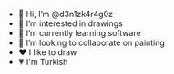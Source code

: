 - 👋 Hi, I’m @d3n1zk4r4g0z
- 👀 I’m interested in drawings 
- 🌱 I’m currently learning software
- 💞️ I’m looking to collaborate on painting 
- ❤️ I like to draw
- 💗 I'm Turkish 
